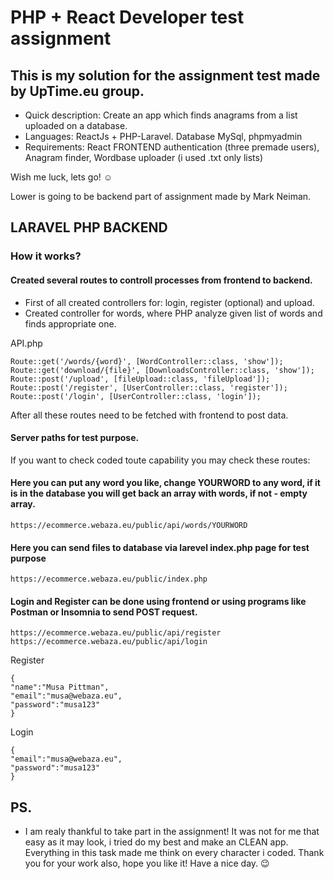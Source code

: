 
# PHP + React Developer test assignment

## This is my solution for the assignment test made by UpTime.eu group.

- Quick description:  Create an app which finds anagrams from a list uploaded on a database. 
- Languages: ReactJs + PHP-Laravel. Database MySql, phpmyadmin
- Requirements: React FRONTEND authentication (three premade users), Anagram finder, Wordbase uploader (i used .txt only lists)

Wish me luck, lets go! :relaxed:

Lower is going to be backend part of assignment made by Mark Neiman.




## LARAVEL PHP BACKEND

### How it works?

#### Created several routes to controll processes from frontend to backend. 
- First of all created controllers for: login, register (optional) and upload.
- Created controller for words, where PHP analyze given list of words and finds appropriate one.

API.php


    Route::get('/words/{word}', [WordController::class, 'show']);  
    Route::get('download/{file}', [DownloadsController::class, 'show']);
    Route::post('/upload', [fileUpload::class, 'fileUpload']);
    Route::post('/register', [UserController::class, 'register']);
    Route::post('/login', [UserController::class, 'login']);


After all these routes need to be fetched with frontend to post data.

#### Server paths for test purpose. 
If you want to check coded toute capability you may check these routes:
    
#### Here you can put any word you like, change YOURWORD to any word, if it is in the database you will get back an array with words, if not - empty array.
    
    https://ecommerce.webaza.eu/public/api/words/YOURWORD 

#### Here you can send files to database via larevel index.php page for test purpose

    https://ecommerce.webaza.eu/public/index.php

#### Login and Register can be done using frontend or using programs like Postman or Insomnia to send POST request.

    https://ecommerce.webaza.eu/public/api/register
    https://ecommerce.webaza.eu/public/api/login

Register

    {
	"name":"Musa Pittman",
	"email":"musa@webaza.eu",
	"password":"musa123"
    }

Login 

    {
	"email":"musa@webaza.eu",
	"password":"musa123"
    }


## PS.
- I am realy thankful to take part in the assignment! It was not for me that easy as it may look, i tried do my best and make an CLEAN app. Everything in this task made me think on every character i coded. Thank you for your work also, hope you like it! Have a nice day. :wink: